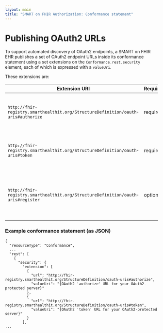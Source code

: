 ```yaml
---
layout: main
title: "SMART on FHIR Authorization: Conformance statement"
---
```


# Publishing OAuth2 URLs

To support automated discovery of OAuth2 endpoints, a SMART on FHIR EHR publishes a set of OAuth2 endpoint URLs inside its conformance statement using a set extensions on the `Conformance.rest.security` element, each of which is expressed with a `valueUri`.

These extensions are:

<table class="table">
  <thead>
    <th>Extension URI</th>
    <th>Required?</th>
    <th>Description</th>
  </thead>
  <tbody>
    <tr>
      <td><code>http://fhir-registry.smarthealthit.org/StructureDefinition/oauth-uris#authorize</code></td>
      <td><span class="label label-success">required</span></td>
      <td>
Identifies the OAuth2 "authorize" endpoint for the server.
      </td>
    </tr>
    <tr>
      <td><code>http://fhir-registry.smarthealthit.org/StructureDefinition/oauth-uris#token</code></td>
      <td><span class="label label-success">required</span></td>
      <td>
Identifies the OAuth2 "token" endpoint for the server.
      </td>
    </tr>
    <tr>
      <td><code>http://fhir-registry.smarthealthit.org/StructureDefinition/oauth-uris#register</code></td>
      <td><span class="label label-default">optional</span></td>
      <td>
Identifies the OAuth2 dynamic registration endpoint for the server, if supported.
      </td>
    </tr>
  </tbody>
</table>


### Example conformance statement (as JSON)

```
{
  "resourceType": "Conformance", 
  ...
  "rest": [
    {
      "security": {
        "extension": [
          {
            "url": "http://fhir-registry.smarthealthit.org/StructureDefinition/oauth-uris#authorize",
            "valueUri": "{OAuth2 'authorize' URL for your OAuth2-protected server}"
          },
          {
            "url": "http://fhir-registry.smarthealthit.org/StructureDefinition/oauth-uris#token",
            "valueUri": "{OAuth2 'token' URL for your OAuth2-protected server}"
          }
        ],
...  
```

